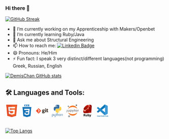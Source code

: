 ### Hi there 👋

[![GitHub Streak](https://github-readme-streak-stats.herokuapp.com/?user=DemisChan&theme=dark)](https://git.io/streak-stats)

- 🔭 I’m currently working on my Apprenticeship with Makers/Openbet
- 🌱 I’m currently learning Ruby/Java
- 💬 Ask me about Structural Engineering
- 📫 How to reach me: [![Linkedin Badge](https://img.shields.io/badge/-DemisChan-blue?style=flat&logo=Linkedin&logoColor=white)](https://www.linkedin.com/in/demislavrentidis/) 
- 😄 Pronouns: He/Him
- ⚡ Fun fact: I speak 3 very distinct/different languages(not programming) Greek, Russian, English


[![DemisChan GitHub stats](https://github-readme-stats.vercel.app/api?username=DemisChan)](https://github.com/anuraghazra/github-readme-stats)

## :hammer_and_wrench: Languages and Tools:
<div>
  <img src="https://github.com/devicons/devicon/blob/master/icons/html5/html5-original.svg" title="HTML5" alt="HTML" width="40" height="40"/>&nbsp;
  <img src="https://github.com/devicons/devicon/blob/master/icons/css3/css3-plain-wordmark.svg"  title="CSS3" alt="CSS" width="40" height="40"/>&nbsp;
  <img src="https://github.com/devicons/devicon/blob/master/icons/git/git-original-wordmark.svg" title="Git" **alt="Git" width="40" height="40"/>&nbsp;
  <img src="https://github.com/devicons/devicon/blob/master/icons/python/python-original-wordmark.svg" title="Python" alt="Python" width="40" height="40" />&nbsp;
  <img src="https://github.com/devicons/devicon/blob/master/icons/jupyter/jupyter-original-wordmark.svg" title="Jupyter" alt="Jupyter" width="40" height="40" />&nbsp;
  <img src="https://github.com/devicons/devicon/blob/master/icons/ruby/ruby-original-wordmark.svg" title="Ruby" alt="Ruby" width="40" height="40" />&nbsp;
  <img src="https://github.com/devicons/devicon/blob/master/icons/vscode/vscode-original-wordmark.svg" title="VS Code" alt="VS Code" width="40" height="40" />&nbsp;</div>
<br/>

[![Top Langs](https://github-readme-stats.vercel.app/api/top-langs/?username=DemisChan&layout=compact)](https://github.com/anuraghazra/github-readme-stats)
